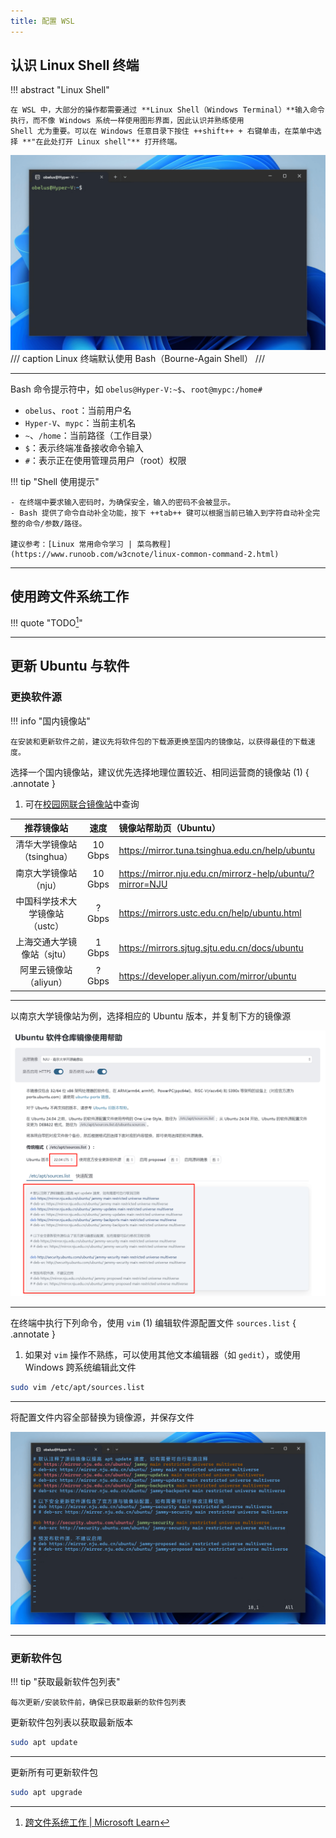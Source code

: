 ```yaml
---
title: 配置 WSL
---
```


## 认识 Linux Shell 终端

!!! abstract "Linux Shell"

    在 WSL 中，大部分的操作都需要通过 **Linux Shell（Windows Terminal）**输入命令执行，而不像 Windows 系统一样使用图形界面，因此认识并熟练使用
    Shell 尤为重要。可以在 Windows 任意目录下按住 ++shift++ + 右键单击，在菜单中选择 **"在此处打开 Linux shell"** 打开终端。

![](../../assets/images/wsl/linux-shell.png)
/// caption
Linux 终端默认使用 Bash（Bourne-Again Shell）
///

---

Bash 命令提示符中，如 `obelus@Hyper-V:~$`、`root@mypc:/home#`

- `obelus`、`root`：当前用户名
- `Hyper-V`、`mypc`：当前主机名
- `~`、`/home`：当前路径（工作目录）
- `$`：表示终端准备接收命令输入
- `#`：表示正在使用管理员用户（root）权限

!!! tip "Shell 使用提示"

    - 在终端中要求输入密码时，为确保安全，输入的密码不会被显示。
    - Bash 提供了命令自动补全功能，按下 ++tab++ 键可以根据当前已输入到字符自动补全完整的命令/参数/路径。

    建议参考：[Linux 常用命令学习 | 菜鸟教程](https://www.runoob.com/w3cnote/linux-common-command-2.html)

---

## 使用跨文件系统工作

!!! quote "TODO[^3]"

---

## 更新 Ubuntu 与软件

### 更换软件源

!!! info "国内镜像站"

    在安装和更新软件之前，建议先将软件包的下载源更换至国内的镜像站，以获得最佳的下载速度。

选择一个国内镜像站，建议优先选择地理位置较近、相同运营商的镜像站 (1)
{ .annotate }

1. 可在[校园网联合镜像站](https://mirrors.cernet.edu.cn/site)中查询

|       推荐镜像站       |   速度    | 镜像站帮助页（Ubuntu）                                              |
|:-----------------:|:-------:|:------------------------------------------------------------|
| 清华大学镜像站（tsinghua） | 10 Gbps | <https://mirror.tuna.tsinghua.edu.cn/help/ubuntu>           |
|   南京大学镜像站（nju）    | 10 Gbps | <https://mirror.nju.edu.cn/mirrorz-help/ubuntu/?mirror=NJU> |
| 中国科学技术大学镜像站（ustc） | ? Gbps  | <https://mirrors.ustc.edu.cn/help/ubuntu.html>              |
|  上海交通大学镜像站（sjtu）  | 1 Gbps  | <https://mirrors.sjtug.sjtu.edu.cn/docs/ubuntu>             |
|  阿里云镜像站（aliyun）   | ? Gbps  | <https://developer.aliyun.com/mirror/ubuntu>                |

---

以南京大学镜像站为例，选择相应的 Ubuntu 版本，并复制下方的镜像源

![](../../assets/images/wsl/change-software-sources-1.png)

---

在终端中执行下列命令，使用 `vim` (1) 编辑软件源配置文件 `sources.list`
{ .annotate }

1. 如果对 `vim` 操作不熟练，可以使用其他文本编辑器（如 `gedit`），或使用 Windows 跨系统编辑此文件

``` bash
sudo vim /etc/apt/sources.list
```

---

将配置文件内容全部替换为镜像源，并保存文件

![](../../assets/images/wsl/change-software-sources-2.png)

---

### 更新软件包

!!! tip "获取最新软件包列表"
    
    每次更新/安装软件前，确保已获取最新的软件包列表

更新软件包列表以获取最新版本

``` bash
sudo apt update
```

---

更新所有可更新软件包

``` bash
sudo apt upgrade
```

[^3]: [跨文件系统工作 | Microsoft Learn](https://learn.microsoft.com/zh-cn/windows/wsl/filesystems)
